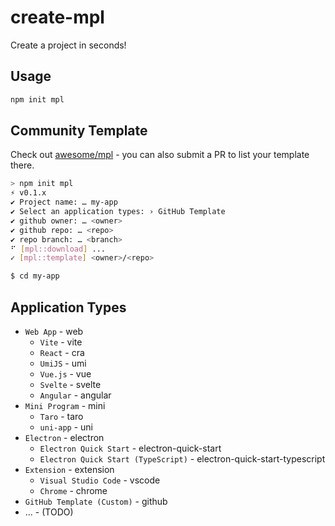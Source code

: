 # create-mpl

Create a project in seconds!

## Usage

```bash
npm init mpl
```

## Community Template

Check out [awesome/mpl](https://github.com/lencx/awesome/blob/main/mpl.md) - you can also submit a PR to list your template there.

```bash
> npm init mpl
⚡️ v0.1.x
✔ Project name: … my-app
✔ Select an application types: › GitHub Template
✔ github owner: … <owner>
✔ github repo: … <repo>
✔ repo branch: … <branch>
⠋ [mpl::download] ...
✓ [mpl::template] <owner>/<repo>

$ cd my-app
```

## Application Types

- `Web App` - web
  - `Vite` - vite
  - `React` - cra
  - `UmiJS` - umi
  - `Vue.js` - vue
  - `Svelte` - svelte
  - `Angular` - angular
- `Mini Program` - mini
  - `Taro` - taro
  - `uni-app` - uni
  <!-- - `Kbone` - kbone -->
- `Electron` - electron
  - `Electron Quick Start` - electron-quick-start
  - `Electron Quick Start (TypeScript)` - electron-quick-start-typescript
- `Extension` - extension
  - `Visual Studio Code` - vscode
  - `Chrome` - chrome
- `GitHub Template (Custom)` - github
- ... - (TODO)

